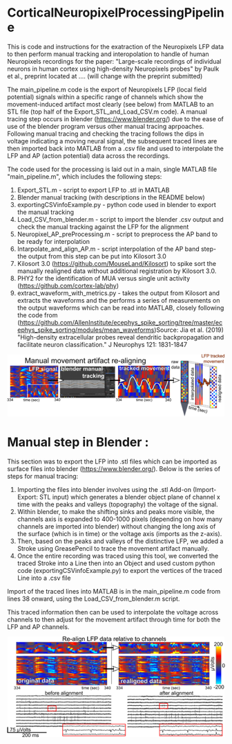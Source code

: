 # CorticalNeuropixelProcessingPipeline

This is code and instructions for the exatraction of the Neuropixels LFP data to then perform manual tracking and interopolation to handle  of human Neuropixels recordings for the paper: "Large-scale recordings of individual neurons in human cortex  using high-density Neuropixels probes" by Paulk et al., preprint located at .... (will change with the preprint submitted)

The main_pipeline.m code is the export of Neuropixels LFP (local field potential) signals within a specific range of channels which show the movement-induced artifact most clearly (see below) from MATLAB to an STL file (top half of the Export_STL_and_Load_CSV.m code). A manual tracing step occurs in blender (https://www.blender.org/) due to the ease of use of the blender program versus other manual tracing aprpoaches.  Following manual tracing and checking the tracing follows the dips in voltage indicating a moving neural signal, the subsequent traced lines are then imported back into MATLAB from a .csv file and used to interpolate the LFP and AP (action potential) data across the recordings. 

The code used for the processing is laid out in a main, single MATLAB file "main_pipeline.m", which includes the following steps:
1. Export_STL.m - script to export LFP to .stl in MATLAB
2. Blender manual tracking (with descriptions in the README below)
3. exportingCSVinfoExample.py - python code used in blender to export the manual tracking
4. Load_CSV_from_blender.m - script to import the blender .csv output and check the manual tracking against the LFP for the alignment
5. Neuropixel_AP_preProcessing.m - script to preprocess the AP band to be ready for interpolation
6. Intarpolate_and_align_AP.m - script interpolation of the AP band step- the output from this step can be put into Kilosort 3.0
7. Kilosort 3.0 (https://github.com/MouseLand/Kilosort) to spike sort the manually realigned data without additional registration by Kilosort 3.0.
8. PHY2 for the identification of MUA versus single unit activity (https://github.com/cortex-lab/phy)
9. extract_waveform_with_metrics.py - takes the output from Kilosort and extracts the waveforms and the performs a series of measurements on the output waveforms which can be read into MATLAB, closely following the code from (https://github.com/AllenInstitute/ecephys_spike_sorting/tree/master/ecephys_spike_sorting/modules/mean_waveforms)Source: Jia et al. (2019) "High-density extracellular probes reveal dendritic backpropagation and facilitate neuron classification." J Neurophys 121: 1831-1847

![](images/interpexample.png)

# Manual step in Blender : 
This section was to export the LFP into .stl files which can be imported as surface files into blender (https://www.blender.org/). Below is the series of steps for manual tracing:

1. Importing the files into blender involves using the .stl Add-on (Import-Export: STL input) which generates a blender object plane of channel x time  with the peaks and valleys (topography) the voltage of the signal. 
2. Within blender, to make the shifting sinks and peaks more visible, the channels axis is expanded to 400-1000 pixels (depending on how many channels are imported into blender) without changing the long axis of the surface (which is in time) or the voltage axis (imports as the z-axis). 
3. Then, based on the peaks and valleys of the distinctive LFP, we added a Stroke using GreasePencil to trace the movement artifact manually.
4. Once the entire recording was traced using this tool, we converted the traced Stroke into a Line then into an Object and used custom python code (exportingCSVinfoExample.py) to export the vertices of the traced Line into a .csv file

Import of the traced lines into MATLAB is in the main_pipeline.m code from lines 38 onward, using the Load_CSV_from_blender.m script.

This traced information then can be used to interpolate the voltage across channels to then adjust for the movement artifact through time for both the LFP and AP channels.

![](images/interpresult.png)

